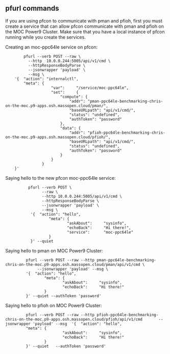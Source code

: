 ## pfurl commands

If you are using pfcon to communicate with pman and pfioh, first you must create a service that can allow pfcon communicate with pman and pfioh on the MOC Power9 Cluster. Make sure that you have a local instance of pfcon running while you create the services.

Creating an moc-ppc64le service on pfcon:

            pfurl --verb POST --raw \
              --http  10.0.0.244:5005/api/v1/cmd \
              --httpResponseBodyParse \
              --jsonwrapper 'payload' \
              --msg \
        '{  "action": "internalctl",
            "meta": {
                        "var":     "/service/moc-ppc64le",
                        "set":     {
                            "compute": {
                                "addr": "pman-ppc64le-benchmarking-chris-on-the-moc.p9-apps.osh.massopen.cloud/pman/",
                                "baseURLpath": "api/v1/cmd/",
                                "status": "undefined",
                                "authToken": "password"
                            },
                            "data": {
                                "addr": "pfioh-ppc64le-benchmarking-chris-on-the-moc.p9-apps.osh.massopen.cloud/pfioh/",
                                "baseURLpath": "api/v1/cmd/",
                                "status": "undefined",
                                "authToken": "password"
                            }
                        }
                    }
        }'

Saying hello to the new pfcon moc-ppc64le service:

              pfurl --verb POST \
                    --raw \
                    --http 10.0.0.244:5005/api/v1/cmd \
                    --httpResponseBodyParse \
                    --jsonwrapper 'payload' \
                    --msg \
               '{  "action": "hello",
                       "meta": {
                               "askAbout":     "sysinfo",
                               "echoBack":     "Hi there!",
                               "service":      "moc-ppc64le"
                       }
               }' --quiet 
               
               
 Saying hello to pman on MOC Power9 Cluster:                
               
             pfurl --verb POST --raw --http pman-ppc64le-benchmarking-chris-on-the-moc.p9-apps.osh.massopen.cloud/pman/api/v1/cmd \
                  --jsonwrapper 'payload' --msg \
             '{  "action": "hello",
                     "meta": {
                             "askAbout":     "sysinfo",
                             "echoBack":     "Hi there!"
                     }
             }' --quiet --authToken 'password'
             
 
 Saying hello to pfioh on MOC Power9 Cluster: 
 
             pfurl --verb POST --raw --http pfioh-ppc64le-benchmarking-chris-on-the-moc.p9-apps.osh.massopen.cloud/pfioh/api/v1/cmd       --jsonwrapper 'payload' --msg  '{  "action": "hello",
             "meta": {
                             "askAbout":     "sysinfo",
                             "echoBack":     "Hi there!"
                     }
             }' --quiet   --authToken 'password'
